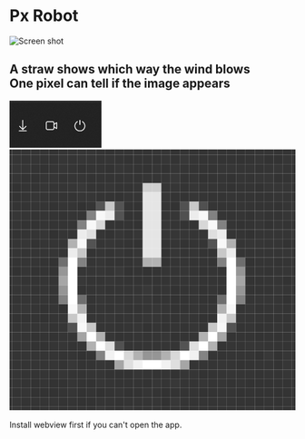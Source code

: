 # Px Robot
<img src="https://raw.githubusercontent.com/44vogan/Px-Robot/main/040.png" alt="Screen shot"><br/>
<h2>A straw shows which way the wind blows<br/>One pixel can tell if the image appears</h2>
<img src="https://raw.githubusercontent.com/44vogan/Pixel-Robot/main/img.png" alt="Screen shot"><br/>
<img src="https://raw.githubusercontent.com/44vogan/Pixel-Robot/main/pixel.png" alt="Screen shot"><br/>

Install webview first if you can't open the app.
